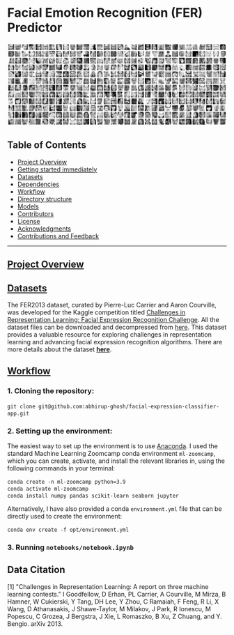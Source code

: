 # Facial Emotion Recognition (FER) Predictor

<img src="./media/banner.png" alt="drawing" width="1000"/>

## Table of Contents
- [Project Overview](#project-overview)
- [Getting started immediately](#getting-started)
- [Datasets](#datasets)
- [Dependencies](#dependencies)
- [Workflow](#workflow)
- [Directory structure](#dirctory-structure)
- [Models](#models)
- [Contributors](#contributors)
- [License](#license)
- [Acknowledgments](#acknowledgments)
- [Contributions and Feedback](#contributions-and-feedback)

---

## [Project Overview](#project-overview)

## [Datasets](#datasets)

The FER2013 dataset, curated by Pierre-Luc Carrier and Aaron Courville, was developed for the Kaggle competition titled [Challenges in Representation Learning: Facial Expression Recognition Challenge](https://www.kaggle.com/c/challenges-in-representation-learning-facial-expression-recognition-challenge). All the dataset files can be downloaded and decompressed from [here](https://www.kaggle.com/c/challenges-in-representation-learning-facial-expression-recognition-challenge/data). This dataset provides a valuable resource for exploring challenges in representation learning and advancing facial expression recognition algorithms. There are more details about the dataset [**here**](./data/README.md).

## [Workflow](#workflow)

### 1. Cloning the repository: 

```
git clone git@github.com:abhirup-ghosh/facial-expression-classifier-app.git
```

### 2. **Setting up the environment:**

The easiest way to set up the environment is to use [Anaconda](https://www.anaconda.com/download). I used the standard Machine Learning Zoomcamp conda environment `ml-zoomcamp`, which you can create, activate, and install the relevant libraries in, using the following commands in your terminal:

```
conda create -n ml-zoomcamp python=3.9
conda activate ml-zoomcamp
conda install numpy pandas scikit-learn seaborn jupyter
```

Alternatively, I have also provided a conda `environment.yml` file that can be directly used to create the environment:

```
conda env create -f opt/environment.yml
```

### 3. Running `notebooks/notebook.ipynb`


## Data Citation

[1] "Challenges in Representation Learning: A report on three machine learning
contests." I Goodfellow, D Erhan, PL Carrier, A Courville, M Mirza, B
Hamner, W Cukierski, Y Tang, DH Lee, Y Zhou, C Ramaiah, F Feng, R Li,
X Wang, D Athanasakis, J Shawe-Taylor, M Milakov, J Park, R Ionescu,
M Popescu, C Grozea, J Bergstra, J Xie, L Romaszko, B Xu, Z Chuang, and
Y. Bengio. arXiv 2013.
